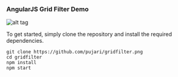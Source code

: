 ### AngularJS Grid Filter Demo

![alt tag](https://github.com/pujari/gridfilter/blob/master/gridfilter.jpg)

To get started, simply clone the repository and install the required dependencies.
```
git clone https://github.com/pujari/gridfilter.png
cd gridfilter
npm install
npm start
```